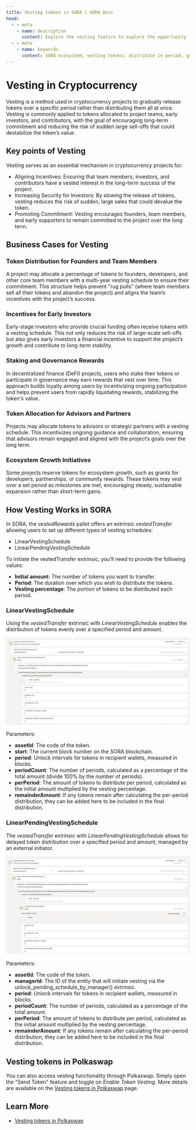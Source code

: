 ```yaml
---
title: Vesting tokens in SORA | SORA Docs
head:
  - - meta
    - name: description
      content: Explore the vesting feature to explore the opportunity for gradual distribution of token access, providing full allocation of crypto assets over a specified period.
  - - meta
    - name: keywords
      content: SORA ecosystem, vesting tokens, distribute in period, gradual distribution, Business Cases for Vesting
---
```


# Vesting in Cryptocurrency
Vesting is a method used in cryptocurrency projects to gradually release tokens over a specific period rather than distributing them all at once. Vesting is commonly applied to tokens allocated to project teams, early investors, and contributors, with the goal of encouraging long-term commitment and reducing the risk of sudden large sell-offs that could destabilize the token’s value.

## Key points of Vesting
Vesting serves as an essential mechanism in cryptocurrency projects for:
- Aligning Incentives: Ensuring that team members, investors, and contributors have a vested interest in the long-term success of the project.
- Increasing Security for Investors: By slowing the release of tokens, vesting reduces the risk of sudden, large sales that could devalue the token.
- Promoting Commitment: Vesting encourages founders, team members, and early supporters to remain committed to the project over the long term.

## Business Cases for Vesting
### Token Distribution for Founders and Team Members
A project may allocate a percentage of tokens to founders, developers, and other core team members with a multi-year vesting schedule to ensure their commitment. This structure helps prevent "rug pulls" (where team members sell all their tokens and abandon the project) and aligns the team’s incentives with the project’s success.

### Incentives for Early Investors
Early-stage investors who provide crucial funding often receive tokens with a vesting schedule. This not only reduces the risk of large-scale sell-offs but also gives early investors a financial incentive to support the project’s growth and contribute to long-term stability.

### Staking and Governance Rewards
In decentralized finance (DeFi) projects, users who stake their tokens or participate in governance may earn rewards that vest over time. This approach builds loyalty among users by incentivizing ongoing participation and helps prevent users from rapidly liquidating rewards, stabilizing the token's value.

### Token Allocation for Advisors and Partners
Projects may allocate tokens to advisors or strategic partners with a vesting schedule. This incentivizes ongoing guidance and collaboration, ensuring that advisors remain engaged and aligned with the project’s goals over the long term.

### Ecosystem Growth Initiatives
Some projects reserve tokens for ecosystem growth, such as grants for developers, partnerships, or community rewards. These tokens may vest over a set period as milestones are met, encouraging steady, sustainable expansion rather than short-term gains.

## How Vesting Works in SORA

In SORA, the *vestedRewards* pallet offers an extrinsic *vestedTransfer* allowing users to set up different types of vesting schedules:
- LinearVestingSchedule
- LinearPendingVestingSchedule

To initiate the vestedTransfer extrinsic, you’ll need to provide the following values:
- **Initial amount**: The number of tokens you want to transfer.
- **Period**: The duration over which you wish to distribute the tokens.
- **Vesting percentage**: The portion of tokens to be distributed each period.

### LinearVestingSchedule

Using the *vestedTransfer* extrinsic with *LinearVestingSchedule* enables the distribution of tokens evenly over a specified period and amount.

![](.gitbook/assets/vesting-linear.png)

Parameters:
- **assetId**: The code of the token.
- **start**: The current block number on the SORA blockchain.
- **period**: Unlock intervals for tokens in recipient wallets, measured in blocks.
- **periodCount**: The number of periods, calculated as a percentage of the total amount (divide 100% by the number of periods).
- **perPeriod**: The amount of tokens to distribute per period, calculated as the initial amount multiplied by the vesting percentage.
- **remainderAmount**: If any tokens remain after calculating the per-period distribution, they can be added here to be included in the final distribution.


### LinearPendingVestingSchedule

The *vestedTransfer* extrinsic with *LinearPendingVestingSchedule* allows for delayed token distribution over a specified period and amount, managed by an external initiator.

![](.gitbook/assets/vesting-linear-pending.png)

Parameters:
- **assetId**: The code of the token.
- **managerId**: The ID of the entity that will initiate vesting via the unlock_pending_schedule_by_manager() extrinsic.
- **period**: Unlock intervals for tokens in recipient wallets, measured in blocks.
- **periodCount**: The number of periods, calculated as a percentage of the total amount.
- **perPeriod**: The amount of tokens to distribute per period, calculated as the initial amount multiplied by the vesting percentage.
- **remainderAmount**: If any tokens remain after calculating the per-period distribution, they can be added here to be included in the final distribution.


## Vesting tokens in Polkaswap
You can also access vesting functionality through Polkaswap. Simply open the "Send Token" feature and toggle on *Enable Token Vesting*. More details are available on the [Vesting tokens in Polkaswap](/vesting-tokens-polkaswap.md) page.


## Learn More

- [Vesting tokens in Polkaswap](/vesting-tokens-polkaswap.md)
